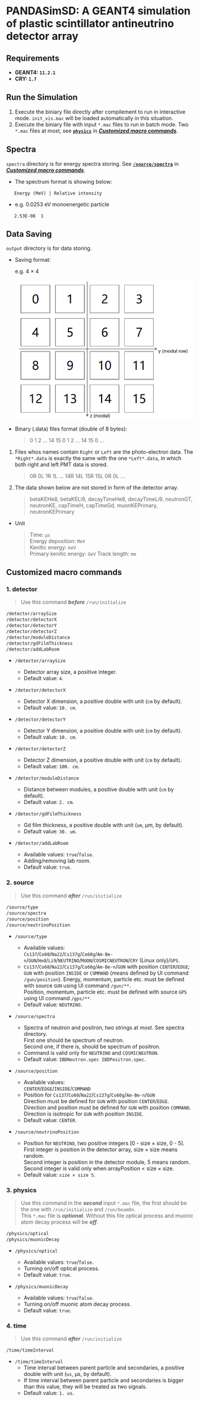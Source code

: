 # PANDASimSD: A GEANT4 simulation of plastic scintillator antineutrino detector array

## Requirements
- **GEANT4: `11.2.1`**
- **CRY: `1.7`**

##  Run the Simulation
1. Execute the biniary file directly after compilement to run in interactive mode. `init_vis.mac` will be loaded automatically in this situation.
2. Execute the biniary file with input `*.mac` files to run in batch mode. Two `*.mac` files at most, see [**`physics`**](#3-physics) in [***Customized macro commands***](#customized-macro-commands).

## Spectra
`spectra` directory is for energy spectra storing. See [**`/source/spectra`**](#2-source) in [***Customized macro commands***](#customized-macro-commands).

- The spectrum format is showing below:

```
   Energy (MeV) | Relative intensity
```

- e.g. 0.0253 eV monoenergetic particle

```
   2.53E-08  1
```

## Data Saving
`output` directory is for data storing.  
  - Saving format:

    e.g. 4 × 4
    
    ![alt text](array.png)

- Binary (.data) files format (double of 8 bytes):

  > 0 1 2 ... 14 15 0 1 2 ... 14 15 0 ...

1. Files whos names contain `Right` or `Left` are the photo-electron data. The `*Right*.data` is exactly the same with the one `*Left*.data`, in which both right and left PMT data is stored. 

   > 0R 0L 1R 1L ... 14R 14L 15R 15L 0R 0L ...

2. The data shown below are not stored in form of the detector array.

   > betaKEHe8, betaKELi9, decayTimeHe8, decayTimeLi9, neutronGT, neutronKE, capTimeH, capTimeGd, muonKEPrimary, neutronKEPrimary

- Unit
   > Time: `μs`  
   > Energy deposition: `MeV`  
   > Kenitic energy: `keV`  
   > Primary kenitic energy: `GeV`
   > Track length: `mm`

## Customized macro commands

### 1. detector 

> Use this command ***before*** `/run/initialize`
   
```
/detector/arraySize
/detector/detectorX
/detector/detectorY
/detector/detectorZ
/detector/moduleDistance
/detector/gdFilmThickness
/detector/addLabRoom
```
 <!--
 /detector/update
```
-->

- `/detector/arraySize`
  - Detector array size, a positive integer.
  - Default value: `4`.

- `/detector/detectorX`
  - Detector X dimension, a positive double with unit (`cm` by default).
  - Default value: `10. cm`.

- `/detector/detectorY`
  - Detector Y dimension, a positive double with unit (`cm` by default).
  - Default value: `10. cm`.

- `/detector/detectorZ`
  - Detector Z dimension, a positive double with unit (`cm` by default).
  - Default value: `100. cm`.

- `/detector/moduleDistance`
  - Distance between modules, a positive double with unit (`cm` by default).
  - Default value: `2. cm`.

- `/detector/gdFilmThickness`
  - Gd film thickness, a positive double with unit (`um`, μm, by default).
  - Default value: `30. um`.

- `/detector/addLabRoom`
  - Available values: `true`/`false`.
  - Adding/removing lab room.
  - Default value: `true`.

<!--
- `/detector/update`
  - Updating geometry after changing it, no parameter.
  - **DONOT USE!! BUG WITH SENSITIVE DETECTOR.**
-->

### 2. source

> Use this command ***after*** `/run/initialize`

```
/source/type              
/source/spectra     
/source/position          
/source/neutrinoPosition
```

- `/source/type`
  - Available values:  
    `Cs137`/`Co60`/`Na22`/`Cs137g`/`Co60g`/`Am-Be-n`/`GUN`/`He8`/`Li9`/`NEUTRINO`/`MUON`/`COSMICNEUTRON`/`CRY` (Linux only)/`GPS`.
  - `Cs137`/`Co60`/`Na22`/`Cs137g`/`Co60g`/`Am-Be-n`/`GUN` with position `CENTER`/`EDGE`;  
    `GUN` with position `INSIDE` or `COMMAND` (means defined by UI command `/gun/position`). Energy, momentum, particle etc. must be defined with source `GUN` using UI command `/gun/**`.  
    Position, momentum, particle etc. must be defined with source `GPS` using UI command `/gps/**`.
  - Default value: `NEUTRINO`.

- `/source/spectra`
  - Spectra of neutron and positron, two strings at most. See spectra directory.  
    First one should be spectrum of neutron.  
    Second one, if there is, should be spectrum of positron.
  - Command is valid only for `NEUTRINO` and `COSMICNEUTRON`.
  - Default value: `IBDNeutron.spec IBDPositron.spec`.

- `/source/position`
  - Available values:  
    `CENTER`/`EDGE`/`INSIDE`/`COMMAND`
  - Position for `Cs137`/`Co60`/`Na22`/`Cs137g`/`Co60g`/`Am-Be-n`/`GUN`  
    Direction must be defined for `GUN` with position `CENTER`/`EDGE`.  
    Direction and position must be defined for `GUN` with position `COMMAND`.  
    Direction is isotropic for `GUN` with position `INSIDE`.
  - Default value: `CENTER`.

- `/source/neutrinoPosition`
  - Position for `NEUTRINO`, two positive integers [0 - size × size, 0 - 5].  
    First integer is position in the detector array, size × size means random.  
    Second integer is position in the detector module, 5 means random.  
    Second integer is valid only when arrayPosition < size × size.
  - Default value: `size × size 5`.

### 3. physics

> Use this command in the ***second*** input `*.mac` file, the first should be the one with `/run/initialize` and `/run/beamOn`.  
  This `*.mac` file is ***optional***. Without this file optical process and muonic atom decay process will be ***off***. 

```
/physics/optical
/physics/muonicDecay
```

- `/physics/optical`
  - Available values: `true`/`false`.
  - Turning on/off optical process.
  - Default value: `true`.

- `/physics/muonicDecay`
  - Available values: `true`/`false`.
  - Turning on/off muonic atom decay process.
  - Default value: `true`.

### 4. time

> Use this command ***after*** `/run/initialize`

```
/time/timeInterval
```

- `/time/timeInterval`
  - Time interval between parent particle and secondaries, a positive double with unit (`us`,  μs, by default).
  - If time interval between parent particle and secondaries is bigger than this value, they will be treated as two signals.
  - Default value: `1. us`.
